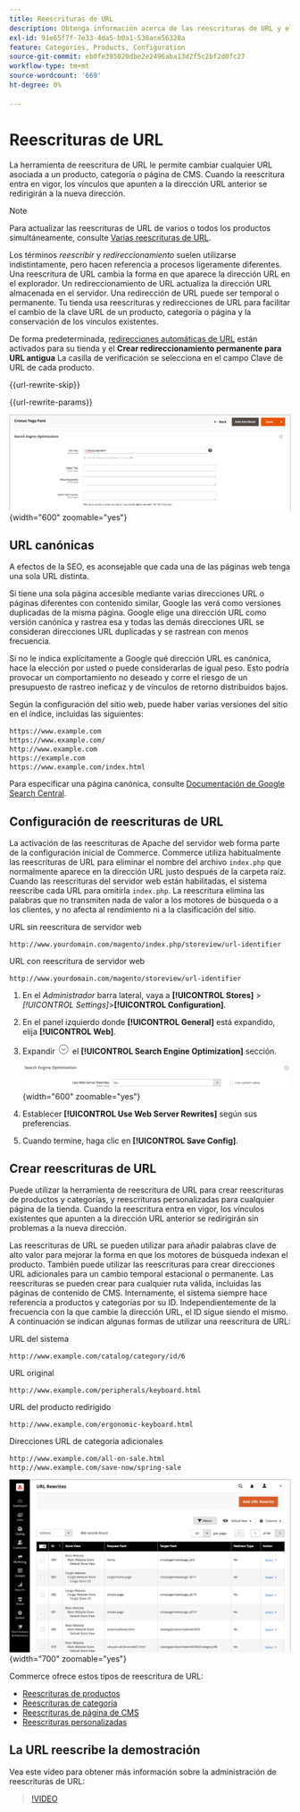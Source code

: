 ```yaml
---
title: Reescrituras de URL
description: Obtenga información acerca de las reescrituras de URL y el uso de la herramienta de reescritura de URL de comercio para cambiar las URL asociadas a una página de producto, categoría o CMS.
exl-id: 91e65f7f-7e33-4da5-b0a1-538ace56328a
feature: Categories, Products, Configuration
source-git-commit: eb0fe395020dbe2e2496aba13d2f5c2bf2d0fc27
workflow-type: tm+mt
source-wordcount: '669'
ht-degree: 0%

---
```


# Reescrituras de URL

La herramienta de reescritura de URL le permite cambiar cualquier URL asociada a un producto, categoría o página de CMS. Cuando la reescritura entra en vigor, los vínculos que apunten a la dirección URL anterior se redirigirán a la nueva dirección.

>[!NOTE]
>
>Para actualizar las reescrituras de URL de varios o todos los productos simultáneamente, consulte [Varias reescrituras de URL](url-rewrite-product.md#multiple-url-rewrites).

Los términos _reescribir_ y _redireccionamiento_ suelen utilizarse indistintamente, pero hacen referencia a procesos ligeramente diferentes. Una reescritura de URL cambia la forma en que aparece la dirección URL en el explorador. Un redireccionamiento de URL actualiza la dirección URL almacenada en el servidor. Una redirección de URL puede ser temporal o permanente. Tu tienda usa reescrituras y redirecciones de URL para facilitar el cambio de la clave URL de un producto, categoría o página y la conservación de los vínculos existentes.

De forma predeterminada, [redirecciones automáticas de URL](url-redirect-product-automatic.md) están activados para su tienda y el **Crear redireccionamiento permanente para URL antigua** La casilla de verificación se selecciona en el campo Clave de URL de cada producto.

{{url-rewrite-skip}}

{{url-rewrite-params}}

![Optimización del motor de búsqueda: crear redireccionamiento de URL permanente](./assets/product-search-engine-optimization-create-permanent-redirect.png){width="600" zoomable="yes"}

## URL canónicas

A efectos de la SEO, es aconsejable que cada una de las páginas web tenga una sola URL distinta.

Si tiene una sola página accesible mediante varias direcciones URL o páginas diferentes con contenido similar, Google las verá como versiones duplicadas de la misma página. Google elige una dirección URL como versión canónica y rastrea esa y todas las demás direcciones URL se consideran direcciones URL duplicadas y se rastrean con menos frecuencia.

Si no le indica explícitamente a Google qué dirección URL es canónica, hace la elección por usted o puede considerarlas de igual peso. Esto podría provocar un comportamiento no deseado y corre el riesgo de un presupuesto de rastreo ineficaz y de vínculos de retorno distribuidos bajos.

Según la configuración del sitio web, puede haber varias versiones del sitio en el índice, incluidas las siguientes:

    https://www.example.com
    https://www.example.com/
    http://www.example.com
    https://example.com
    https://www.example.com/index.html

Para especificar una página canónica, consulte [Documentación de Google Search Central](https://developers.google.com/search/docs/crawling-indexing/consolidate-duplicate-urls).

## Configuración de reescrituras de URL

La activación de las reescrituras de Apache del servidor web forma parte de la configuración inicial de Commerce. Commerce utiliza habitualmente las reescrituras de URL para eliminar el nombre del archivo `index.php` que normalmente aparece en la dirección URL justo después de la carpeta raíz. Cuando las reescrituras del servidor web están habilitadas, el sistema reescribe cada URL para omitirla `index.php`. La reescritura elimina las palabras que no transmiten nada de valor a los motores de búsqueda o a los clientes, y no afecta al rendimiento ni a la clasificación del sitio.

URL sin reescritura de servidor web

    http://www.yourdomain.com/magento/index.php/storeview/url-identifier

URL con reescritura de servidor web

    http://www.yourdomain.com/magento/storeview/url-identifier

1. En el _Administrador_ barra lateral, vaya a **[!UICONTROL Stores]** > _[!UICONTROL Settings]_>**[!UICONTROL Configuration]**.

1. En el panel izquierdo donde **[!UICONTROL General]** está expandido, elija **[!UICONTROL Web]**.

1. Expandir ![Selector de expansión](../assets/icon-display-expand.png) el **[!UICONTROL Search Engine Optimization]** sección.

   ![Configuración general: optimización de los motores de búsqueda web](../configuration-reference/general/assets/web-search-engine-optimization.png){width="600" zoomable="yes"}

1. Establecer **[!UICONTROL Use Web Server Rewrites]** según sus preferencias.

1. Cuando termine, haga clic en **[!UICONTROL Save Config]**.

## Crear reescrituras de URL

Puede utilizar la herramienta de reescritura de URL para crear reescrituras de productos y categorías, y reescrituras personalizadas para cualquier página de la tienda. Cuando la reescritura entra en vigor, los vínculos existentes que apunten a la dirección URL anterior se redirigirán sin problemas a la nueva dirección.

Las reescrituras de URL se pueden utilizar para añadir palabras clave de alto valor para mejorar la forma en que los motores de búsqueda indexan el producto. También puede utilizar las reescrituras para crear direcciones URL adicionales para un cambio temporal estacional o permanente. Las reescrituras se pueden crear para cualquier ruta válida, incluidas las páginas de contenido de CMS. Internamente, el sistema siempre hace referencia a productos y categorías por su ID. Independientemente de la frecuencia con la que cambie la dirección URL, el ID sigue siendo el mismo. A continuación se indican algunas formas de utilizar una reescritura de URL:

URL del sistema

    http://www.example.com/catalog/category/id/6

URL original

    http://www.example.com/peripherals/keyboard.html

URL del producto redirigido

    http://www.example.com/ergonomic-keyboard.html

Direcciones URL de categoría adicionales

    http://www.example.com/all-on-sale.html
    http://www.example.com/save-now/spring-sale

![La URL reescribe la cuadrícula](./assets/url-rewrites.png){width="700" zoomable="yes"}

Commerce ofrece estos tipos de reescritura de URL:

* [Reescrituras de productos](url-rewrite-product.md)
* [Reescrituras de categoría](url-rewrite-category.md)
* [Reescrituras de página de CMS](url-rewrite-cms-page.md)
* [Reescrituras personalizadas](url-rewrite-custom.md)

## La URL reescribe la demostración

Vea este vídeo para obtener más información sobre la administración de reescrituras de URL:

>[!VIDEO](https://video.tv.adobe.com/v/343751?quality=12&learn=on)
